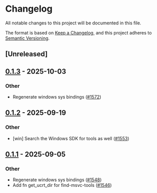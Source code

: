 # Changelog

All notable changes to this project will be documented in this file.

The format is based on [Keep a Changelog](https://keepachangelog.com/en/1.0.0/),
and this project adheres to [Semantic Versioning](https://semver.org/spec/v2.0.0.html).

## [Unreleased]

## [0.1.3](https://github.com/rust-lang/cc-rs/compare/find-msvc-tools-v0.1.2...find-msvc-tools-v0.1.3) - 2025-10-03

### Other

- Regenerate windows sys bindings ([#1572](https://github.com/rust-lang/cc-rs/pull/1572))

## [0.1.2](https://github.com/rust-lang/cc-rs/compare/find-msvc-tools-v0.1.1...find-msvc-tools-v0.1.2) - 2025-09-19

### Other

- [win] Search the Windows SDK for tools as well ([#1553](https://github.com/rust-lang/cc-rs/pull/1553))

## [0.1.1](https://github.com/rust-lang/cc-rs/compare/find-msvc-tools-v0.1.0...find-msvc-tools-v0.1.1) - 2025-09-05

### Other

- Regenerate windows sys bindings ([#1548](https://github.com/rust-lang/cc-rs/pull/1548))
- Add fn get_ucrt_dir for find-msvc-tools ([#1546](https://github.com/rust-lang/cc-rs/pull/1546))
